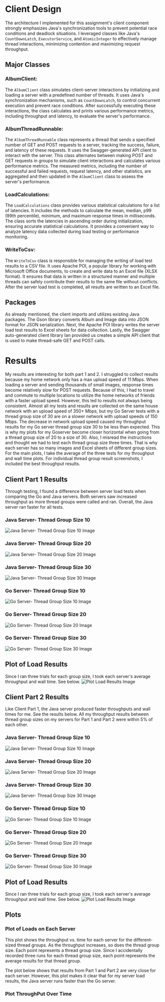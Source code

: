 # Client Design

The architecture I implemented for this assignment's client component strongly emphasizes Java's synchronization tools to prevent potential race conditions and deadlock situations. I leveraged classes like Java's `CountDownLatch`, `ExecutorService`, and `AtomicInteger` to effectively manage thread interactions, minimizing contention and maximizing request throughput.

## Major Classes

### AlbumClient:
The `AlbumClient` class simulates client-server interactions by initializing and loading a server with a predefined number of threads. It uses Java's synchronization mechanisms, such as `CountDownLatch`, to control concurrent execution and prevent race conditions. After successfully executing these interactions, the class calculates and prints various performance metrics, including throughput and latency, to evaluate the server's performance.

### AlbumThreadRunnable:
The `AlbumThreadRunnable` class represents a thread that sends a specified number of GET and POST requests to a server, tracking the success, failure, and latency of these requests. It uses the Swagger-generated API client to interact with the server. This class alternates between making POST and GET requests in groups to simulate client interactions and calculates various performance metrics. The measured metrics, including the number of successful and failed requests, request latency, and other statistics, are aggregated and then updated in the `AlbumClient` class to assess the server's performance.

### LoadCalculations:
The `LoadCalculations` class provides various statistical calculations for a list of latencies. It includes the methods to calculate the mean, median, p99 (99th percentile), minimum, and maximum response times in milliseconds. The class sorts the latencies in ascending order during initialization, ensuring accurate statistical calculations. It provides a convenient way to analyze latency data collected during load testing or performance monitoring.

### WriteToCsv:
The `WriteToCsv` class is responsible for managing the writing of load test results to a CSV file. It uses Apache POI, a popular library for working with Microsoft Office documents, to create and write data to an Excel file (XLSX format). It ensures that data is written in a structured manner and multiple threads can safely contribute their results to the same file without conflicts. After the server load test is completed, all results are written to an Excel file.

## Packages

As already mentioned, the client imports and utilizes existing Java packages. The Gson library converts Album and Image data into JSON format for JSON serialization. Next, the Apache POI library writes the server load test results to Excel sheets for data collection. Lastly, the Swagger auto-generated client library Ian provided us creates a simple API client that is used to make thread-safe GET and POST calls.

# Results

My results are interesting for both part 1 and 2. I struggled to collect results because my home network only has a max upload speed of 11 Mbps. When loading a server and sending thousands of small images, response times become relatively slow for POST requests. Because of this, I had to travel and commute to multiple locations to utilize the home networks of friends with a faster upload speed. However, this led to results not always being consistent. Almost all my tests and results are collected on the same house network with an upload speed of 350+ Mbps, but my Go Server tests with a thread group size of 30 are on a slower network with upload speeds of 150 Mbps. The decrease in network upload speed caused my throughput results for my Go server thread group size 30 to be less than expected. This is why my plots for my Goserver become closer horizontal when going from a thread group size of 20 to a size of 30.
Also, I misread the instructions and thought we had to test each thread group size three times. That is why each server has so many images and Excel sheets of different group sizes. For the main plots, I take the average of the three tests for my throughput and wall time plots. For individual thread group result screenshots, I included the best throughput results.

## Client Part 1 Results

Through testing, I found a difference between server load tests when comparing the Go and Java servers. Both servers saw increased throughput as more thread groups were called and ran. Overall, the Java server ran faster for all tests.

### Java Server- Thread Group Size 10
![Java Server- Thread Group Size 10 Image](https://github.com/tsanevp/CS66500-Assignment1/blob/main/Client/src/main/java/Part1/ImageResults/JavaServer/Java_Server_10Threads_T3.png)

### Java Server- Thread Group Size 20
![Java Server- Thread Group Size 20 Image](https://github.com/tsanevp/CS66500-Assignment1/blob/main/Client/src/main/java/Part1/ImageResults/JavaServer/Java_Server_20Threads_T2.png)

### Java Server- Thread Group Size 30
![Java Server- Thread Group Size 30 Image](https://github.com/tsanevp/CS66500-Assignment1/blob/main/Client/src/main/java/Part1/ImageResults/JavaServer/Java_Server_30Threads_T2.png)

### Go Server- Thread Group Size 10
![Go Server- Thread Group Size 10 Image](https://github.com/tsanevp/CS66500-Assignment1/blob/main/Client/src/main/java/Part1/ImageResults/GoServer/Go_Server_10Threads_T2.png)

### Go Server- Thread Group Size 20
![Go Server- Thread Group Size 20 Image](https://github.com/tsanevp/CS66500-Assignment1/blob/main/Client/src/main/java/Part1/ImageResults/GoServer/Go_Server_20Threads_T1.png)

### Go Server- Thread Group Size 30
![Go Server- Thread Group Size 30 Image](https://github.com/tsanevp/CS66500-Assignment1/blob/main/Client/src/main/java/Part1/ImageResults/GoServer/Go_Server_30Threads_T2.png)

## Plot of Load Results

Since I ran three trials for each group size, I took each server's average throughput and wall time. See below.
![Plot Load Results Image](https://github.com/tsanevp/CS66500-Assignment1/blob/main/Client/src/main/java/Part1/ImageResults/Plot_Load_Results_Part1.png)

## Client Part 2 Results

Like Client Part 1, the Java server produced faster throughputs and wall times for me. See the results below. All my throughput results between thread group sizes on my servers for Part 1 and Part 2 were within 5% of each other.

### Java Server- Thread Group Size 10
![Java Server- Thread Group Size 10 Image](https://github.com/tsanevp/CS66500-Assignment1/blob/main/Client/src/main/java/Part2/ImageResults/JavaServer/Java_Server_10Threads_T3.png)

### Java Server- Thread Group Size 20
![Java Server- Thread Group Size 20 Image](https://github.com/tsanevp/CS66500-Assignment1/blob/main/Client/src/main/java/Part2/ImageResults/JavaServer/Java_Server_20Threads_T2.png)

### Java Server- Thread Group Size 30
![Java Server- Thread Group Size 30 Image](https://github.com/tsanevp/CS66500-Assignment1/blob/main/Client/src/main/java/Part2/ImageResults/JavaServer/Java_Server_30Threads_T2.png)

### Go Server- Thread Group Size 10
![Go Server- Thread Group Size 10 Image](https://github.com/tsanevp/CS66500-Assignment1/blob/main/Client/src/main/java/Part2/ImageResults/GoServer/Go_Server_10Threads_T3.png)

### Go Server- Thread Group Size 20
![Go Server- Thread Group Size 20 Image](https://github.com/tsanevp/CS66500-Assignment1/blob/main/Client/src/main/java/Part2/ImageResults/GoServer/Go_Server_20Threads_T1.png)

### Go Server- Thread Group Size 30
![Go Server- Thread Group Size 30 Image](https://github.com/tsanevp/CS66500-Assignment1/blob/main/Client/src/main/java/Part2/ImageResults/GoServer/Go_Server_30Threads_T1.png)

## Plot of Load Results

Since I ran three trials for each group size, I took each server's average throughput and wall time. See below.
![Plot Load Results Image](https://github.com/tsanevp/CS66500-Assignment1/blob/main/Client/src/main/java/Part1/ImageResults/Plot_Load_Results_Part1.png)

## Plots

### Plot of Loads on Each Server

This plot shows the throughput vs. time for each server for the different-sized thread groups. As the throughput increases, so does the thread group size. Each point represents a thread group size. Since I accidentally recorded three runs for each thread group size, each point represents the average results for that thread group.

The plot below shows that results from Part 1 and Part 2 are very close for each server. However, this plot makes it clear that for my server load results, the Java server runs faster than the Go server.

### Plot ThroughPut Over Time
